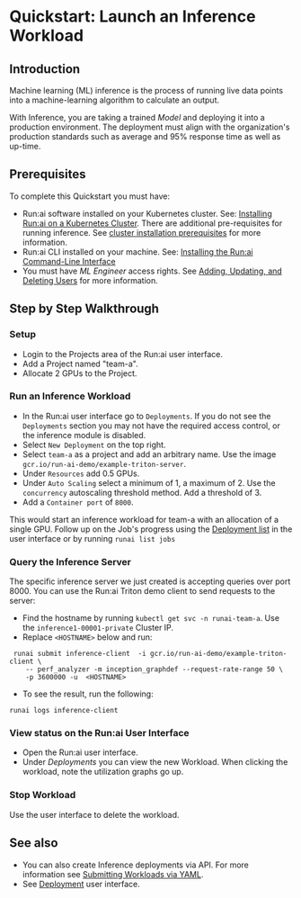 # Quickstart: Launch an Inference Workload

## Introduction

Machine learning (ML) inference is the process of running live data points into a machine-learning algorithm to calculate an output. 

With Inference, you are taking a trained _Model_ and deploying it into a production environment. The deployment must align with the organization's production standards such as average and 95% response time as well as up-time. 

## Prerequisites 

To complete this Quickstart you must have:

* Run:ai software installed on your Kubernetes cluster. See: [Installing Run:ai on a Kubernetes Cluster](../../admin/runai-setup/installation-types.md). There are additional pre-requisites for running inference. See [cluster installation prerequisites](../../admin/runai-setup/cluster-setup/cluster-prerequisites.md#inference) for more information. 
* Run:ai CLI installed on your machine. See: [Installing the Run:ai Command-Line Interface](../../admin/researcher-setup/cli-install.md)
* You must have _ML Engineer_ access rights. See [Adding, Updating, and Deleting Users](../../admin/admin-ui-setup/admin-ui-users.md) for more information. 

## Step by Step Walkthrough

### Setup

*  Login to the Projects area of the Run:ai user interface.
*  Add a Project named "team-a".
*  Allocate 2 GPUs to the Project.

### Run an Inference Workload 

*   In the Run:ai user interface go to `Deployments`. If you do not see the `Deployments` section you may not have the required access control, or the inference module is disabled. 
* Select `New Deployment` on the top right.
* Select `team-a` as a project and add an arbitrary name. Use the image `gcr.io/run-ai-demo/example-triton-server`.
* Under `Resources` add 0.5 GPUs.
* Under `Auto Scaling` select a minimum of 1, a maximum of 2. Use the `concurrency` autoscaling threshold method. Add a threshold of 3.
* Add a `Container port` of `8000`.


This would start an inference workload for team-a with an allocation of a single GPU. Follow up on the Job's progress using the [Deployment list](../../admin/admin-ui-setup/deployments.md) in the user interface or by running `runai list jobs`

### Query the Inference Server

The specific inference server we just created is accepting queries over port 8000. You can use the Run:ai Triton demo client to send requests to the server:

* Find the hostname by running `kubectl get svc -n runai-team-a`. Use the `inference1-00001-private` Cluster IP.
* Replace `<HOSTNAME>` below and run: 

```
 runai submit inference-client  -i gcr.io/run-ai-demo/example-triton-client \
    -- perf_analyzer -m inception_graphdef --request-rate-range 50 \
    -p 3600000 -u  <HOSTNAME>
```

* To see the result, run the following:

```
runai logs inference-client
```


### View status on the Run:ai User Interface

* Open the Run:ai user interface.
* Under _Deployments_ you can view the new Workload. When clicking the workload, note the utilization graphs go up. 

### Stop Workload

Use the user interface to delete the workload.

## See also

* You can also create Inference deployments via API. For more information see [Submitting Workloads via YAML](../../developer/cluster-api/submit-yaml.md).
* See [Deployment](../../admin/admin-ui-setup/deployments.md) user interface.

